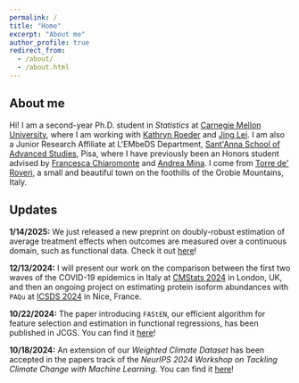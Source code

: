 ```yaml
---
permalink: /
title: "Home"
excerpt: "About me"
author_profile: true
redirect_from: 
  - /about/
  - /about.html
---
```


## About me

Hi! I am a second-year Ph.D. student in *Statistics* at [Carnegie Mellon University](https://www.cmu.edu/dietrich/statistics-datascience/index.html), where I am working with [Kathryn Roeder](https://kathrynmroeder.github.io/) and [Jing Lei](https://www.stat.cmu.edu/~jinglei/). I am also a Junior Research Affiliate at L'EMbeDS Department, [Sant'Anna School of Advanced Studies](https://www.santannapisa.it/en), Pisa, where I have previously been an Honors student advised by [Francesca Chiaromonte](https://sites.psu.edu/chiaromonte/) and [Andrea Mina](https://www.santannapisa.it/en/andrea-mina). I come from [Torre de' Roveri](https://testalorenzo.github.io/images/tdr.jpg), a small and beautiful town on the foothills of the Orobie Mountains, Italy.

## Updates

**1/14/2025:** We just released a new preprint on doubly-robust estimation of average treatment effects when outcomes are measured over a continuous domain, such as functional data. Check it out [here](https://arxiv.org/abs/2501.06024)!

**12/13/2024:** I will present our work on the comparison between the first two waves of the COVID-19 epidemics in Italy at [CMStats 2024](https://www.cmstatistics.org/CFECMStatistics2024/index.php) in London, UK, and then an ongoing project on estimating protein isoform abundances with `PAQu` at [ICSDS 2024](https://sites.google.com/view/ims-icsds2024/) in Nice, France.

**10/22/2024:** The paper introducing `FAStEN`, our efficient algorithm for feature selection and estimation in functional regressions, has been published in JCGS. You can find it [here](https://www.tandfonline.com/doi/full/10.1080/10618600.2024.2407464)!

**10/18/2024:** An extension of our *Weighted Climate Dataset* has been accepted in the papers track of the *NeurIPS 2024 Workshop on Tackling Climate Change with Machine Learning*. You can find it [here](https://www.climatechange.ai/papers/neurips2024/34)!